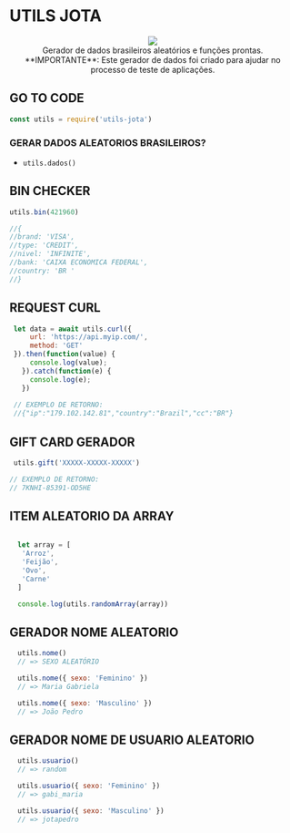   # UTILS JOTA

<p align="center">
    <img src="https://emoji.gg/assets/emoji/9006_clancy.png">
    <br>	
      Gerador de dados brasileiros aleatórios e funções prontas.
	<br>	
  **IMPORTANTE**: Este gerador de dados foi criado para ajudar no processo de teste de aplicações.
</p>

 ## GO TO CODE

  ```javascript
  const utils = require('utils-jota')
  ```


  ### GERAR DADOS ALEATORIOS BRASILEIROS?

  - `utils.dados()`


  ## BIN CHECKER

   ```javascript
   utils.bin(421960)

  //{
  //brand: 'VISA',
  //type: 'CREDIT',
  //nivel: 'INFINITE',
  //bank: 'CAIXA ECONOMICA FEDERAL',
  //country: 'BR '
  //}
  ```

  
  ## REQUEST CURL

   ```javascript
    let data = await utils.curl({
        url: 'https://api.myip.com/',
        method: 'GET'
    }).then(function(value) {
        console.log(value);
      }).catch(function(e) {
        console.log(e);
      })
      
    // EXEMPLO DE RETORNO:
    //{"ip":"179.102.142.81","country":"Brazil","cc":"BR"}
   ```

  ## GIFT CARD GERADOR

  ```javascript
   utils.gift('XXXXX-XXXXX-XXXXX')

  // EXEMPLO DE RETORNO:
  // 7KNHI-85391-OD5HE
  ```

  
  ## ITEM ALEATORIO DA ARRAY

  ```javascript

    let array = [
     'Arroz',
     'Feijão',
     'Ovo',
     'Carne'
    ]

    console.log(utils.randomArray(array))

  ```
  
  ## GERADOR NOME ALEATORIO

  ```javascript
    utils.nome()
    // => SEXO ALEATÓRIO

    utils.nome({ sexo: 'Feminino' })
    // => Maria Gabriela

    utils.nome({ sexo: 'Masculino' })
    // => João Pedro

  ```

  ## GERADOR NOME DE USUARIO ALEATORIO

  ```javascript
    utils.usuario()
    // => random 

    utils.usuario({ sexo: 'Feminino' })
    // => gabi_maria

    utils.usuario({ sexo: 'Masculino' })
    // => jotapedro

  ```

